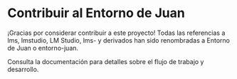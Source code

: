 # Contribuir al Entorno de Juan

¡Gracias por considerar contribuir a este proyecto! Todas las referencias a lms, lmstudio, LM Studio, lms- y derivados han sido renombradas a Entorno de Juan o entorno-juan.

Consulta la documentación para detalles sobre el flujo de trabajo y desarrollo.
